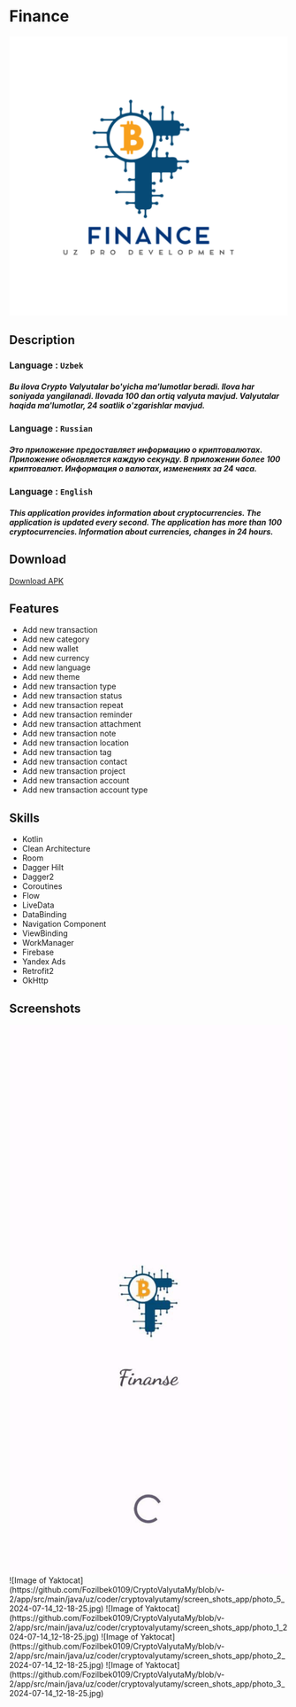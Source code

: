 # Finance
![Image of Yaktocat](https://github.com/Fozilbek0109/CryptoValyutaMy/blob/v-2/app/src/main/ic_launcher-playstore.png)

## Description

### Language : `Uzbek`
##### Bu ilova Crypto Valyutalar bo'yicha ma'lumotlar beradi. Ilova har soniyada yangilanadi. Ilovada 100 dan ortiq valyuta mavjud. Valyutalar haqida ma'lumotlar, 24 soatlik o'zgarishlar mavjud.

### Language : `Russian`
##### Это приложение предоставляет информацию о криптовалютах. Приложение обновляется каждую секунду. В приложении более 100 криптовалют. Информация о валютах, изменениях за 24 часа.

### Language : `English`
##### This application provides information about cryptocurrencies. The application is updated every second. The application has more than 100 cryptocurrencies. Information about currencies, changes in 24 hours.

## Download
[Download APK]()

## Features

- Add new transaction
- Add new category
- Add new wallet
- Add new currency
- Add new language
- Add new theme
- Add new transaction type
- Add new transaction status
- Add new transaction repeat
- Add new transaction reminder
- Add new transaction attachment
- Add new transaction note
- Add new transaction location
- Add new transaction tag
- Add new transaction contact
- Add new transaction project
- Add new transaction account
- Add new transaction account type

## Skills

- Kotlin
- Clean Architecture
- Room
- Dagger Hilt
- Dagger2
- Coroutines
- Flow
- LiveData
- DataBinding
- Navigation Component
- ViewBinding
- WorkManager
- Firebase
- Yandex Ads
- Retrofit2
- OkHttp

## Screenshots
<center><img src="https://github.com/Fozilbek0109/CryptoValyutaMy/blob/v-2/app/src/main/java/uz/coder/cryptovalyutamy/screen_shots_app/photo_4_2024-07-14_12-18-25.jpg"></center> 
![Image of Yaktocat](https://github.com/Fozilbek0109/CryptoValyutaMy/blob/v-2/app/src/main/java/uz/coder/cryptovalyutamy/screen_shots_app/photo_5_2024-07-14_12-18-25.jpg)
![Image of Yaktocat](https://github.com/Fozilbek0109/CryptoValyutaMy/blob/v-2/app/src/main/java/uz/coder/cryptovalyutamy/screen_shots_app/photo_1_2024-07-14_12-18-25.jpg)
![Image of Yaktocat](https://github.com/Fozilbek0109/CryptoValyutaMy/blob/v-2/app/src/main/java/uz/coder/cryptovalyutamy/screen_shots_app/photo_2_2024-07-14_12-18-25.jpg)
![Image of Yaktocat](https://github.com/Fozilbek0109/CryptoValyutaMy/blob/v-2/app/src/main/java/uz/coder/cryptovalyutamy/screen_shots_app/photo_3_2024-07-14_12-18-25.jpg)
